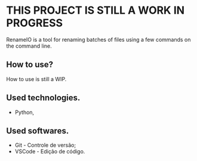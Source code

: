 # THIS PROJECT IS STILL A WORK IN PROGRESS
RenameIO is a tool for renaming batches of files using a few commands on the command line.

## How to use?
How to use is still a WIP.

## Used technologies.

- Python,

## Used softwares.

-   Git - Controle de versão;
-   VSCode - Edição de código.